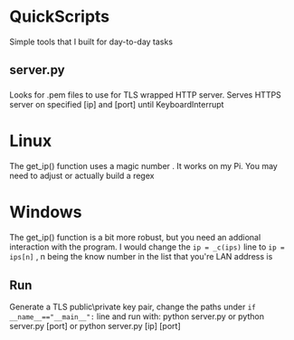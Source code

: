 # QuickScripts
Simple tools that I built for day-to-day tasks
## server.py
###
Looks for .pem files to use for TLS wrapped HTTP server. Serves HTTPS server on specified [ip] and [port] until KeyboardInterrupt 
# Linux
The get_ip() function uses a magic number . It works on my Pi. You may need to adjust or actually build a regex

# Windows
The get_ip() function is a bit more robust, but you need an addional interaction with the program. I would change the
  `ip = _c(ips)` line to `ip = ips[n]` , n being the know number in the list that you're LAN address is
## Run 
Generate a TLS public\private key pair, change the paths under `if __name__=="__main__":` line and run with:
python server.py
    or
python server.py [port]
    or 
python server.py [ip] [port]
